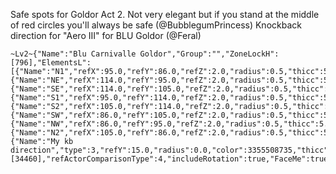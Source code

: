 Safe spots for Goldor Act 2. Not very elegant but if you stand at the middle of red circles you'll always be safe (@BubblegumPrincess)
Knockback direction for "Aero III" for BLU Goldor (@Feral)
```
~Lv2~{"Name":"Blu Carnivalle Goldor","Group":"","ZoneLockH":[796],"ElementsL":[{"Name":"N1","refX":95.0,"refY":86.0,"refZ":2.0,"radius":0.5,"thicc":5.0},{"Name":"NE","refX":114.0,"refY":95.0,"refZ":2.0,"radius":0.5,"thicc":5.0},{"Name":"SE","refX":114.0,"refY":105.0,"refZ":2.0,"radius":0.5,"thicc":5.0},{"Name":"S1","refX":95.0,"refY":114.0,"refZ":2.0,"radius":0.5,"thicc":5.0},{"Name":"S2","refX":105.0,"refY":114.0,"refZ":2.0,"radius":0.5,"thicc":5.0},{"Name":"SW","refX":86.0,"refY":105.0,"refZ":2.0,"radius":0.5,"thicc":5.0},{"Name":"NW","refX":86.0,"refY":95.0,"refZ":2.0,"radius":0.5,"thicc":5.0},{"Name":"N2","refX":105.0,"refY":86.0,"refZ":2.0,"radius":0.5,"thicc":5.0},{"Name":"My kb direction","type":3,"refY":15.0,"radius":0.0,"color":3355508735,"thicc":3.0,"refActorNPCID":12471,"refActorRequireCast":true,"refActorCastId":[34460],"refActorComparisonType":4,"includeRotation":true,"FaceMe":true}]}
```
